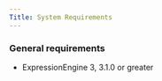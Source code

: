 ```yaml
---
Title: System Requirements
---
```


### General requirements

- ExpressionEngine 3, 3.1.0 or greater
